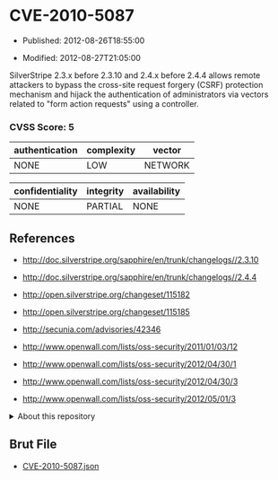 # CVE-2010-5087

- Published: 2012-08-26T18:55:00

- Modified: 2012-08-27T21:05:00

SilverStripe 2.3.x before 2.3.10 and 2.4.x before 2.4.4 allows remote attackers to bypass the cross-site request forgery (CSRF) protection mechanism and hijack the authentication of administrators via vectors related to "form action requests" using a controller.

### CVSS Score: **5**

| authentication | complexity | vector |
| --- | --- | --- |
| NONE | LOW | NETWORK |

| confidentiality | integrity | availability |
| --- | --- | --- |
| NONE | PARTIAL | NONE |

## References

* http://doc.silverstripe.org/sapphire/en/trunk/changelogs//2.3.10

* http://doc.silverstripe.org/sapphire/en/trunk/changelogs//2.4.4

* http://open.silverstripe.org/changeset/115182

* http://open.silverstripe.org/changeset/115185

* http://secunia.com/advisories/42346

* http://www.openwall.com/lists/oss-security/2011/01/03/12

* http://www.openwall.com/lists/oss-security/2012/04/30/1

* http://www.openwall.com/lists/oss-security/2012/04/30/3

* http://www.openwall.com/lists/oss-security/2012/05/01/3

<details>
<summary>About this repository</summary> 

  This repository is part of the project [Live Hack CVE](https://github.com/Live-Hack-CVE). Main website can be found [www.live-hack.org](https://www.live-hack.org) 
  
  Made by [Sn0wAlice](https://github.com/Sn0wAlice) for the people that care about security and need to have a feed of the latest CVEs. Hope you enjoy it, don't forget to star the repo and follow me on [Twitter](https://twitter.com/Sn0wAlice) and [Github](https://github.com/Sn0wAlice). And that is my [personnal website](https://www.alice-snow.me/)

  - [Home Page](https://github.com/Live-Hack-CVE)
  - [Framework](https://github.com/Live-Hack-CVE/cve-framework)
  - [CVE database](https://github.com/Live-Hack-CVE/full_database)
  - [Changelog](https://github.com/Live-Hack-CVE/Changelog)
</details>

## Brut File

* [CVE-2010-5087.json](https://raw.githubusercontent.com/Live-Hack-CVE/full_database/main/cves/2010/CVE-2010-5087.json)

